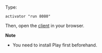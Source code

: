 Type:

```
activator "run 8080"
```

Then, open the [client](http://jsbin.com/ditewo/1/watch?js,console) in your browser.

**Note**

* You need to install Play first beforehand.